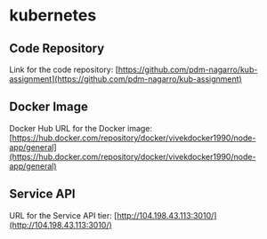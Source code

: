 # kubernetes

## Code Repository
Link for the code repository: [https://github.com/pdm-nagarro/kub-assignment](https://github.com/pdm-nagarro/kub-assignment)

 

## Docker Image
Docker Hub URL for the Docker image: [https://hub.docker.com/repository/docker/vivekdocker1990/node-app/general](https://hub.docker.com/repository/docker/vivekdocker1990/node-app/general)

 

## Service API
URL for the Service API tier: [http://104.198.43.113:3010/](http://104.198.43.113:3010/)

 